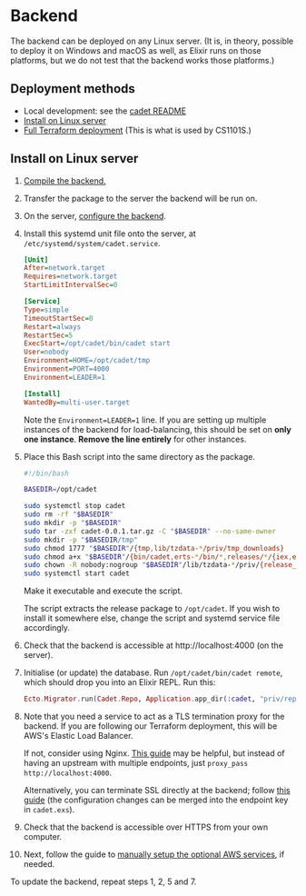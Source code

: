 # Backend

The backend can be deployed on any Linux server. (It is, in theory, possible to
deploy it on Windows and macOS as well, as Elixir runs on those platforms, but
we do not test that the backend works those platforms.)

## Deployment methods

- Local development: see the [cadet README](https://github.com/source-academy/cadet#developer-setup)
- [Install on Linux server](#install-on-linux-server)
- [Full Terraform deployment](terraform.md) (This is what is used by CS1101S.)

## Install on Linux server

1. [Compile the backend.](shared.md#compiling-the-backend)

2. Transfer the package to the server the backend will be run on.

3. On the server, [configure the backend](shared.md#configuring-the-backend).

4. Install this systemd unit file onto the server, at `/etc/systemd/system/cadet.service`.

   ```ini
   [Unit]
   After=network.target
   Requires=network.target
   StartLimitIntervalSec=0

   [Service]
   Type=simple
   TimeoutStartSec=0
   Restart=always
   RestartSec=5
   ExecStart=/opt/cadet/bin/cadet start
   User=nobody
   Environment=HOME=/opt/cadet/tmp
   Environment=PORT=4000
   Environment=LEADER=1

   [Install]
   WantedBy=multi-user.target
   ```

   Note the `Environment=LEADER=1` line. If you are setting up multiple instances of the backend for load-balancing,
   this should be set on **only one instance**. **Remove the line entirely** for other instances.

5. Place this Bash script into the same directory as the package.

   ```bash
   #!/bin/bash

   BASEDIR=/opt/cadet

   sudo systemctl stop cadet
   sudo rm -rf "$BASEDIR"
   sudo mkdir -p "$BASEDIR"
   sudo tar -zxf cadet-0.0.1.tar.gz -C "$BASEDIR" --no-same-owner
   sudo mkdir -p "$BASEDIR/tmp"
   sudo chmod 1777 "$BASEDIR"/{tmp,lib/tzdata-*/priv/tmp_downloads}
   sudo chmod a+x "$BASEDIR"/{bin/cadet,erts-*/bin/*,releases/*/{iex,elixir}}
   sudo chown -R nobody:nogroup "$BASEDIR"/lib/tzdata-*/priv/{release_ets,latest_remote_poll.txt}
   sudo systemctl start cadet
   ```

   Make it executable and execute the script.

   The script extracts the release package to `/opt/cadet`. If you wish to install it somewhere else, change the script
   and systemd service file accordingly.

6. Check that the backend is accessible at http://localhost:4000 (on the server).

7. Initialise (or update) the database. Run `/opt/cadet/bin/cadet remote`, which should drop you into an Elixir REPL.
   Run this:

   ```elixir
   Ecto.Migrator.run(Cadet.Repo, Application.app_dir(:cadet, "priv/repo/migrations"), :up, [all: true])
   ```

7. Note that you need a service to act as a TLS termination proxy for the backend. If you are following our Terraform
   deployment, this will be AWS's Elastic Load Balancer.

   If not, consider using Nginx. [This
   guide](https://www.digitalocean.com/community/tutorials/how-to-set-up-nginx-load-balancing-with-ssl-termination) may
   be helpful,    but instead of having an upstream with multiple endpoints, just `proxy_pass http://localhost:4000`.

   Alternatively, you can terminate SSL directly at the backend; follow [this
   guide](https://hexdocs.pm/phoenix/using_ssl.html) (the configuration changes can be merged into the endpoint key in
   `cadet.exs`).

8. Check that the backend is accessible over HTTPS from your own computer.

9. Next, follow the guide to [manually setup the optional AWS services](aws-manual.md), if needed.

To update the backend, repeat steps 1, 2, 5 and 7.
